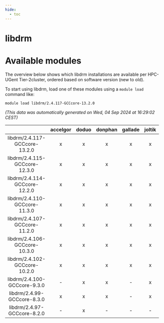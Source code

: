 ```yaml
---
hide:
  - toc
---
```


libdrm
======

# Available modules


The overview below shows which libdrm installations are available per HPC-UGent Tier-2cluster, ordered based on software version (new to old).

To start using libdrm, load one of these modules using a `module load` command like:

```shell
module load libdrm/2.4.117-GCCcore-13.2.0
```

*(This data was automatically generated on Wed, 04 Sep 2024 at 16:29:02 CEST)*  

| |accelgor|doduo|donphan|gallade|joltik|shinx|skitty|
| :---: | :---: | :---: | :---: | :---: | :---: | :---: | :---: |
|libdrm/2.4.117-GCCcore-13.2.0|x|x|x|x|x|x|x|
|libdrm/2.4.115-GCCcore-12.3.0|x|x|x|x|x|x|x|
|libdrm/2.4.114-GCCcore-12.2.0|x|x|x|x|x|x|x|
|libdrm/2.4.110-GCCcore-11.3.0|x|x|x|x|x|x|x|
|libdrm/2.4.107-GCCcore-11.2.0|x|x|x|x|x|-|x|
|libdrm/2.4.106-GCCcore-10.3.0|x|x|x|x|x|-|x|
|libdrm/2.4.102-GCCcore-10.2.0|x|x|x|x|x|-|x|
|libdrm/2.4.100-GCCcore-9.3.0|-|x|x|-|x|-|x|
|libdrm/2.4.99-GCCcore-8.3.0|x|x|x|-|x|-|x|
|libdrm/2.4.97-GCCcore-8.2.0|-|x|-|-|-|-|-|
